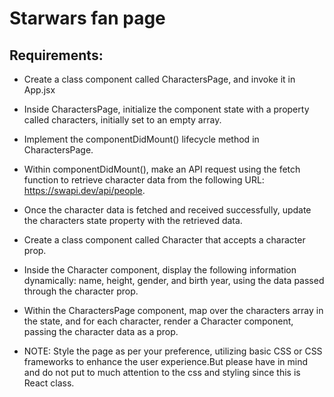 # Starwars fan page

## Requirements:

- Create a class component called CharactersPage, and invoke it in App.jsx

- Inside CharactersPage, initialize the component state with a property called characters, initially set to an empty array.
- Implement the componentDidMount() lifecycle method in CharactersPage.
- Within componentDidMount(), make an API request using the fetch function to retrieve character data from the following URL: https://swapi.dev/api/people.
- Once the character data is fetched and received successfully, update the characters state property with the retrieved data.
- Create a class component called Character that accepts a character prop.
- Inside the Character component, display the following information dynamically: name, height, gender, and birth year, using the data passed through the character prop.
- Within the CharactersPage component, map over the characters array in the state, and for each character, render a Character component, passing the character data as a prop.

- NOTE: Style the page as per your preference, utilizing basic CSS or CSS frameworks to enhance the user experience.But please have in mind and do not put to much attention to the css and styling since this is React class.
